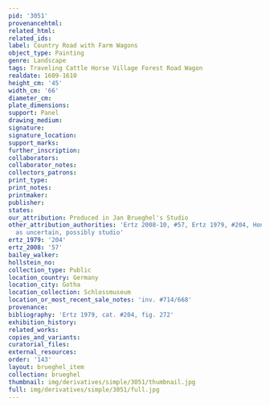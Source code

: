 ```yaml
---
pid: '3051'
provenancehtml:
related_html:
related_ids:
label: Country Road with Farm Wagons
object_type: Painting
genre: Landscape
tags: Traveling Cattle Horse Village Forest Road Wagon
realdate: 1609-1610
height_cm: '45'
width_cm: '66'
diameter_cm:
plate_dimensions:
support: Panel
drawing_medium:
signature:
signature_location:
support_marks:
further_inscription:
collaborators:
collaborator_notes:
collectors_patrons:
print_type:
print_notes:
printmaker:
publisher:
states:
our_attribution: Produced in Jan Brueghel's Studio
other_attribution_authorities: 'Ertz 2008-10, #57, Ertz 1979, #204, Honig database
  as uncertain, possibly studio'
ertz_1979: '204'
ertz_2008: '57'
bailey_walker:
hollstein_no:
collection_type: Public
location_country: Germany
location_city: Gotha
location_collection: Schlossmuseum
location_or_most_recent_sale_notes: 'inv. #714/668'
provenance:
bibliography: 'Ertz 1979, cat. #204, fig. 272'
exhibition_history:
related_works:
copies_and_variants:
curatorial_files:
external_resources:
order: '143'
layout: brueghel_item
collection: brueghel
thumbnail: img/derivatives/simple/3051/thumbnail.jpg
full: img/derivatives/simple/3051/full.jpg
---
```

